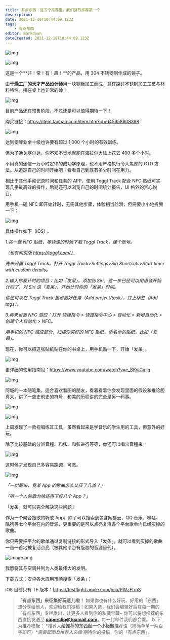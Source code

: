 ```yaml
---
title: 有点东西：这五个推荐里，我们强烈推荐第一个
description:
date: 2021-12-18T10:44:09.123Z
tags:
    - 有点东西
editor: markdown
dateCreated: 2021-12-18T10:44:09.123Z
---
```


![img](https://i.loli.net/2021/10/05/X5IUZ8sk67l4dyN.jpg)

![img](https://i.loli.net/2021/10/06/ERLxObydX5MJmDf.png)

这是一个**非！常！有！趣！**的产品，用 304 不锈钢制作成的镜子。

由**干燥工厂的天才产品设计师**用一块钢板加工而成，意在探讨不锈钢加工工艺与材料特性，摆在桌上也非常的帅！

![img](https://i.loli.net/2021/10/06/qQ6vVIxrhw2iRJB.png)

目前产品还在预售阶段，不过还是可以值得期待一下！

购买链接：<https://item.taobao.com/item.htm?id=645658608398>

![img](https://i.loli.net/2021/10/06/3GqTNP6O1Rr4pUd.png)

达到钢琴业余十级也许要有超过 1,000 个小时的有效训练。

但为了通关塞尔达，你不知不觉地就能在海拉尔大陆上花去 400 多个小时。

不用真的迷信一万小时定律的成功学原理，也不用严格执行令人焦虑的 GTD 方法。从追踪自己的时间开始吧！看看自己到底有多少时间在用力。

相比于其他手动记录时间和任务的 APP，使用 Toggl Track 配合 NFC 贴纸可实现几乎最高效的操作，后期还可以浏览自己的时间统计报告，UI 格外的赏心悦目。

用手机一碰 NFC 即开始计时，无需其他步骤，体验相当丝滑，但需要小小地折腾一下：

![img](https://i.loli.net/2021/10/06/d1mkznf5Tcxu6JO.png)

具体操作如下（iOS）：

*1.买一些 NFC 贴纸，等快递的时候下载 Toggl Track，建个账号。*

*（也有网页版 <https://toggl.com/）>*

*先来设置 Toggl Track。打开 Toggl Track>Settings>Siri Shortcuts>Start timer with custom details。*

*2.输入你要计时的项目：比如「发呆」。添加到 Siri，这一步已经可以用语音开始计时了，对 Siri 说「发呆」，开始计时你的「发呆」时间。*

*你还可以在 Toggl Track 里设置好任务（Add project/task），打上标签（Add tags）。*

*3.再来设置 NFC 感应：打开 快捷指令 > 快捷指令中心 > 自动化 > 新增自动化 > 创建个人自动化 > NFC。*

*用手机的 NFC 感应部分，扫描你买好的 NFC 贴纸，命名你的贴纸，比如「发呆」。*

现在，你可以把这张贴纸贴在你的书桌上，用手机贴一下，开始「发呆」。

![img](https://i.loli.net/2021/10/06/zAysPoFmHBkevWV.jpg)

更详细的使用指南见：<https://www.youtube.com/watch?v=e_SKyiGgilg>

![img](https://i.loli.net/2021/10/06/Den8SRwaFWKPUTl.png)

阿城的一本随笔集，适合喜欢看图的朋友，看着看着你会发现里面的假设和推论胆真大，讲了一些史前史的符号，和美的历程讲的完全是另一码事。

![img](https://i.loli.net/2021/10/06/xTH3CFfJROS4AMK.png)

![img](https://i.loli.net/2021/10/06/G2Q9fA6Nl75qnwE.png)

上周发现了一款视唱练耳工具，虽然看起来是学音乐的学生用的工具，但意外的好玩。

除了比较基础的分辨音程、和弦、和弦进行等等，你还可以唱出音程来。

![img](https://i.loli.net/2021/10/06/Ba9OoyVKzwHCZI5.png)

这时候才发现自己多容易跑调，可恶。

![img](https://i.loli.net/2021/10/06/eMVwgROy217lkF9.png)

*「一觉醒来，我某 App 的歌曲怎么又灰了几首？」*

*「听一个人的歌为啥还得下好几个 App？」*

「发条」就可以完全解决这些问题！

作为一个聚合搜歌的听歌 App，除了可以搜索到包含网易云、QQ 音乐、咪咕、酷狗等七个平台在内的音源，更重要的是可以点亮复活各个平台歌单内已经灰掉的歌曲。

你只需要把平台的歌单通过复制链接的形式导入「发条」，就可以看到灰掉的歌曲一首一首地被复活点亮（被其他平台有版权的音源替代）。

![image.png](https://i.loli.net/2021/10/24/9KguRxEHw1cWOFy.png)

我愿将其与空调并列为人类最伟大的发明。

下载方式：安卓各大应用市场搜索「发条」；

iOS 目前只有 TF 版本：<https://testflight.apple.com/join/PWzFfroS>

> **「有点东西」来征集好玩意儿啦！** 如果你也有什么好玩、好用的「东西」想分享给他人，欢迎给我们投稿！如果入选，我们会编辑好后在每一期的「有点东西」专栏发出，让更多人看到你的私藏宝藏~ 你可以将想推荐的东西直接发送至 **paperclip@foxmail.com**。每一封邮件我们都会看。 以下为推荐模板： *推荐人**给推荐的东西起一个小标题**推荐语（简简单单一两百字即可）**需要配图及推荐人头像* 期待你的投稿，你的「有点东西」。
